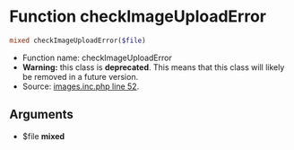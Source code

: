 Function checkImageUploadError
===========================





```php
mixed checkImageUploadError($file)
```

* Function name: checkImageUploadError
* **Warning:** this class is **deprecated**. This means that this class will likely be removed in a future version.
* Source: [images.inc.php line 52](https://github.com/PrestaShop/PrestaShop/blob/1.5.4.1/images.inc.php#L52).

Arguments
---------

* $file **mixed**

